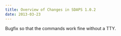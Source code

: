 ```yaml
---
title: Overview of Changes in SDAPS 1.0.2
date: 2013-03-23
---
```

Bugfix so that the commands work fine without a TTY.
